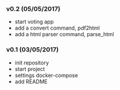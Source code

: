 ### v0.2 (05/05/2017)
+ start voting app
+ add a convert command, pdf2html 
+ add a html parser command, parse_html

### v0.1 (03/05/2017)
+ init repository
+ start project
+ settings docker-compose
+ add README